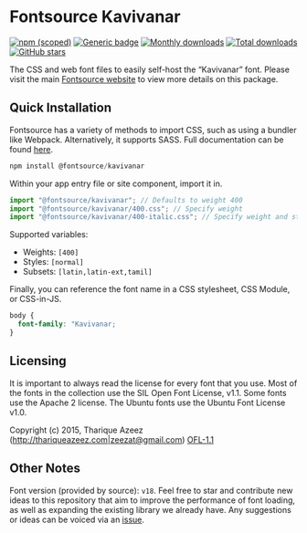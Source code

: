 # Fontsource Kavivanar

[![npm (scoped)](https://img.shields.io/npm/v/@fontsource/kavivanar?color=brightgreen)](https://www.npmjs.com/package/@fontsource/kavivanar) [![Generic badge](https://img.shields.io/badge/fontsource-passing-brightgreen)](https://github.com/fontsource/fontsource) [![Monthly downloads](https://badgen.net/npm/dm/@fontsource/kavivanar)](https://github.com/fontsource/fontsource) [![Total downloads](https://badgen.net/npm/dt/@fontsource/kavivanar)](https://github.com/fontsource/fontsource) [![GitHub stars](https://img.shields.io/github/stars/fontsource/fontsource.svg?style=social&label=Star)](https://github.com/fontsource/fontsource/stargazers)

The CSS and web font files to easily self-host the “Kavivanar” font. Please visit the main [Fontsource website](https://fontsource.org/fonts/kavivanar) to view more details on this package.

## Quick Installation

Fontsource has a variety of methods to import CSS, such as using a bundler like Webpack. Alternatively, it supports SASS. Full documentation can be found [here](https://fontsource.org/docs/introduction).

```javascript
npm install @fontsource/kavivanar
```

Within your app entry file or site component, import it in.

```javascript
import "@fontsource/kavivanar"; // Defaults to weight 400
import "@fontsource/kavivanar/400.css"; // Specify weight
import "@fontsource/kavivanar/400-italic.css"; // Specify weight and style

```

Supported variables:
- Weights: `[400]`
- Styles: `[normal]`
- Subsets: `[latin,latin-ext,tamil]`

Finally, you can reference the font name in a CSS stylesheet, CSS Module, or CSS-in-JS.

```css
body {
  font-family: "Kavivanar;
}
```

## Licensing
It is important to always read the license for every font that you use.
Most of the fonts in the collection use the SIL Open Font License, v1.1. Some fonts use the Apache 2 license. The Ubuntu fonts use the Ubuntu Font License v1.0.

Copyright (c) 2015, Tharique Azeez (http://thariqueazeez.com|zeezat@gmail.com)
[OFL-1.1](http://scripts.sil.org/OFL)

## Other Notes
Font version (provided by source): `v18`.
Feel free to star and contribute new ideas to this repository that aim to improve the performance of font loading, as well as expanding the existing library we already have. Any suggestions or ideas can be voiced via an [issue](https://github.com/fontsource/fontsource/issues).